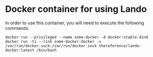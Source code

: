 # Docker container for using Lando

In order to use this container, you will need to execute the following commands:

```
docker run --privileged --name some-docker -d docker:stable-dind
docker run -ti --link some-docker:docker -v /var/run/docker.sock:/var/run/docker.sock thereference/lando-docker:latest /bin/bash
```
